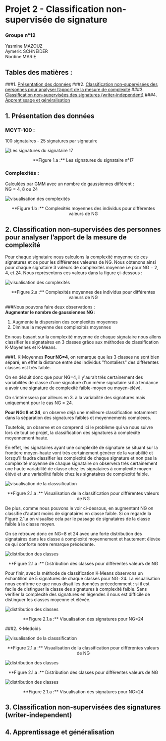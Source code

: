 # Projet 2 - Classification non-supervisée de signature 

### Groupe n°12
Yasmine MAZOUZ  
Aymeric SCHNEIDER  
Nordine MARIE

## Tables des matières :

###1.    [Présentation des données](#data)
###2.		[Classification non-supervisées des personnes pour analyser l’apport de la mesure de complexité](#p3) 
###3.		[Classification non-supervisées des signatures (writer-independent)](#p2)
###4.		[Apprentissage et généralisation](#p3)

## <a name="data"></a>1. Présentation des données
### MCYT-100 :  
100 signataires - 25 signatures par signataire  

![Les signatures du signataire 17](./report_figures/signatures_display.png)
<center>
**Figure 1.a :** Les signatures du signataire n°17
</center>

### Complexités  :

Calculées par GMM avec un nombre de gaussiennes différent :  
NG = 4, 8 ou 24

![visualisation des complexités](./report_figures/mean_complexities.png)
<center>
**Figure 1.b :** Complexités moyennes des individus pour différentes valeurs de NG
</center>




## <a name="p1"></a>2. Classification non-supervisées des personnes pour analyser l’apport de la mesure de complexité 

Pour chaque signataire nous calculons la complexité moyenne de ces signatures et ce pour les différentes valeures de NG. Nous obtenons ainsi pour chaque signataire 3 valeurs de complexités moyenne i.e pour NG = 2, 4, et 24. Nous représentons ces valeurs dans la figure çi-dessous :

![visualisation des complexités](./report_figures/mean_complexities.png)
<center>
**Figure 2.a :** Complexités moyennes des individus pour différentes valeurs de NG
</center>

###Nous pouvons faire deux observations :   
**Augmenter le nombre de gaussiennes NG :**    
1. Augmente la dispersion des complexités moyennes   
2. Diminue la moyenne des complexités moyennes 

En nous basant sur la complexité moyenne de chaque signataire nous allons classifier les signataires en 3 classes grâce aux méthodes de classification K-Moyennes et K-Means.

###1. K-Moyennes
**Pour NG=4**, on remarque que les 3 classes ne sont bien séparé, en effet la distance entre des individus "frontaliers" des différentes classes est très faible.

On en déduit donc que pour NG=4, il y'aurait très certainement des variabilités de classe d'une signature d'un même signataire si il a tendance a avoir une signature de complexité faible-moyen ou moyen-élévé.

On s'intéressera par ailleurs en 3. à la variabilité des signatures mais uniquement pour le cas NG = 24.

**Pour NG=8 et 24**, on observe déjà une meilleure classification notamment dans la séparation des signatures faibles et moyennements complexes.

Toutefois, on observe et on comprend ici le problème qui va nous suivre lors de tout ce projet, la classification des signatures à complexité moyennement haute. 

En effet, les signataires ayant une complexité de signature se situant sur la frontière moyen-haute vont très certainement générer de la variabilité et lorsqu'il faudra classifier les complexité de chaque signature et non pas la complexité moyenne de chaque signataire on observera très certainement une haute variabilité de classe chez les signataires à complexité moyen-élévé et une variabilité faible chez les signataires de complexité faible.


![visualisation de la classsification](./report_figures/kmeans1.png)
<center>
**Figure 2.1.a :** Visualisation de la classification pour différentes valeurs de NG
</center>

De plus, comme nous pouvons le voir ci-dessous, en augmentant NG on classifie d'autant moins de signataires en classe faible. Si on regarde la Figure 2.1.a on visualise cela par le passage de signataires de la classe faible à la classe moyen.

On se retrouve donc en NG=8 et 24 avec une forte distribution des signataires dans les classe à complexité moyennement et hautement élévée ce qui conforte notre remarque précédente.

![distribution des classes](./report_figures/kmeans2.png)
<center>
**Figure 2.1.a :** Distribution des classes pour différentes valeurs de NG
</center>

Pour finir, avec la méthode de classification K-Means observons un échantillon de 5 signatures de chaque classes pour NG=24. La visualisation nous confirme ce que nous disait les données précedemment : si il est facile de distinguer la classe des signatures à complexité faible. Sans vérifier la complexité des signatures en légendes il nous est difficile de distinguer les classes moyenne et élévée.

![distribution des classes](./report_figures/kmeans3.png)
<center>
**Figure 2.1.a :** Visualisation des signatures pour NG=24
</center>




###2. K-Medoids

![visualisation de la classsification](./report_figures/kmedoids1.png)
<center>
**Figure 2.1.a :** Visualisation de la classification pour différentes valeurs de NG
</center>


![distribution des classes](./report_figures/kmedoids2.png)
<center>
**Figure 2.1.a :** Distribution des classes pour différentes valeurs de NG
</center>


![distribution des classes](./report_figures/kmedoids3.png)
<center>
**Figure 2.1.a :** Visualisation des signatures pour NG=24
</center>




## <a name="p2"></a>3. Classification non-supervisées des signatures (writer-independent)  



## <a name="p3"></a>4. Apprentissage et généralisation    












